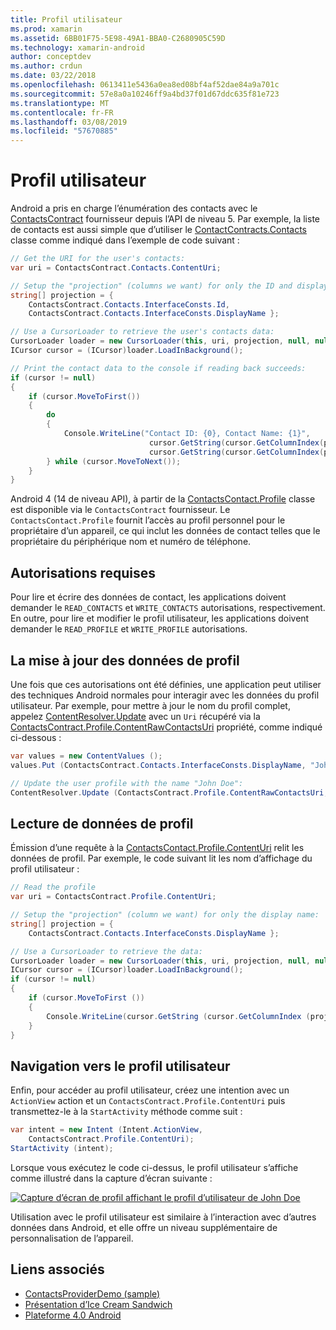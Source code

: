 ```yaml
---
title: Profil utilisateur
ms.prod: xamarin
ms.assetid: 6BB01F75-5E98-49A1-BBA0-C2680905C59D
ms.technology: xamarin-android
author: conceptdev
ms.author: crdun
ms.date: 03/22/2018
ms.openlocfilehash: 0613411e5436a0ea8ed08bf4af52dae84a9a701c
ms.sourcegitcommit: 57e8a0a10246ff9a4bd37f01d67ddc635f81e723
ms.translationtype: MT
ms.contentlocale: fr-FR
ms.lasthandoff: 03/08/2019
ms.locfileid: "57670885"
---
```

# <a name="user-profile"></a>Profil utilisateur

Android a pris en charge l’énumération des contacts avec le [ContactsContract](https://developer.xamarin.com/api/type/Android.Provider.ContactsContract/) fournisseur depuis l’API de niveau 5. Par exemple, la liste de contacts est aussi simple que d’utiliser le [ContactContracts.Contacts](https://developer.xamarin.com/api/type/Android.Provider.ContactsContract+Contacts/) classe comme indiqué dans l’exemple de code suivant :

```csharp
// Get the URI for the user's contacts:
var uri = ContactsContract.Contacts.ContentUri;

// Setup the "projection" (columns we want) for only the ID and display name:
string[] projection = {
    ContactsContract.Contacts.InterfaceConsts.Id, 
    ContactsContract.Contacts.InterfaceConsts.DisplayName };

// Use a CursorLoader to retrieve the user's contacts data:
CursorLoader loader = new CursorLoader(this, uri, projection, null, null, null);
ICursor cursor = (ICursor)loader.LoadInBackground();

// Print the contact data to the console if reading back succeeds:
if (cursor != null)
{
    if (cursor.MoveToFirst())
    {
        do
        {
            Console.WriteLine("Contact ID: {0}, Contact Name: {1}",
                               cursor.GetString(cursor.GetColumnIndex(projection[0])),
                               cursor.GetString(cursor.GetColumnIndex(projection[1])));
        } while (cursor.MoveToNext());
    }
}
```

Android 4 (14 de niveau API), à partir de la [ContactsContact.Profile](https://developer.xamarin.com/api/type/Android.Provider.ContactsContract+Profile/) classe est disponible via le `ContactsContract` fournisseur. Le `ContactsContact.Profile` fournit l’accès au profil personnel pour le propriétaire d’un appareil, ce qui inclut les données de contact telles que le propriétaire du périphérique nom et numéro de téléphone.


## <a name="required-permissions"></a>Autorisations requises

Pour lire et écrire des données de contact, les applications doivent demander le `READ_CONTACTS` et `WRITE_CONTACTS` autorisations, respectivement.
En outre, pour lire et modifier le profil utilisateur, les applications doivent demander le `READ_PROFILE` et `WRITE_PROFILE` autorisations.


## <a name="updating-profile-data"></a>La mise à jour des données de profil

Une fois que ces autorisations ont été définies, une application peut utiliser des techniques Android normales pour interagir avec les données du profil utilisateur. Par exemple, pour mettre à jour le nom du profil complet, appelez [ContentResolver.Update](https://developer.xamarin.com/api/member/Android.Content.ContentResolver.Update) avec un `Uri` récupéré via la [ContactsContract.Profile.ContentRawContactsUri](https://developer.xamarin.com/api/property/Android.Provider.ContactsContract+Profile.ContentRawContactsUri/) propriété, comme indiqué ci-dessous :

```csharp
var values = new ContentValues ();
values.Put (ContactsContract.Contacts.InterfaceConsts.DisplayName, "John Doe");

// Update the user profile with the name "John Doe":
ContentResolver.Update (ContactsContract.Profile.ContentRawContactsUri, values, null, null);
```

## <a name="reading-profile-data"></a>Lecture de données de profil

Émission d’une requête à la [ContactsContact.Profile.ContentUri](https://developer.xamarin.com/api/property/Android.Provider.ContactsContract+Profile.ContentUri/) relit les données de profil. Par exemple, le code suivant lit les nom d’affichage du profil utilisateur :

```csharp
// Read the profile
var uri = ContactsContract.Profile.ContentUri;

// Setup the "projection" (column we want) for only the display name:
string[] projection = {
    ContactsContract.Contacts.InterfaceConsts.DisplayName };

// Use a CursorLoader to retrieve the data:
CursorLoader loader = new CursorLoader(this, uri, projection, null, null, null);
ICursor cursor = (ICursor)loader.LoadInBackground();
if (cursor != null)
{
    if (cursor.MoveToFirst ())
    {
        Console.WriteLine(cursor.GetString (cursor.GetColumnIndex (projection [0])));
    }
}
```

## <a name="navigating-to-the-user-profile"></a>Navigation vers le profil utilisateur

Enfin, pour accéder au profil utilisateur, créez une intention avec un `ActionView` action et un `ContactsContract.Profile.ContentUri` puis transmettez-le à la `StartActivity` méthode comme suit :

```csharp
var intent = new Intent (Intent.ActionView,
    ContactsContract.Profile.ContentUri);           
StartActivity (intent);
```

Lorsque vous exécutez le code ci-dessus, le profil utilisateur s’affiche comme illustré dans la capture d’écran suivante :

[![Capture d’écran de profil affichant le profil d’utilisateur de John Doe](user-profile-images/01-profile-screen-sml.png)](user-profile-images/01-profile-screen.png#lightbox)

Utilisation avec le profil utilisateur est similaire à l’interaction avec d’autres données dans Android, et elle offre un niveau supplémentaire de personnalisation de l’appareil.



## <a name="related-links"></a>Liens associés

- [ContactsProviderDemo (sample)](https://developer.xamarin.com/samples/monodroid/ContactsProviderDemo/)
- [Présentation d’Ice Cream Sandwich](http://www.android.com/about/ice-cream-sandwich/)
- [Plateforme 4.0 Android](https://developer.android.com/sdk/android-4.0.html)
